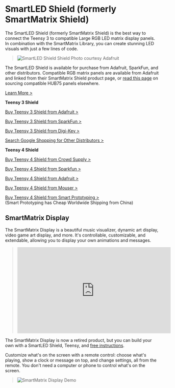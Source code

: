 # SmartLED Shield (formerly SmartMatrix Shield)

The SmartLED Shield (formerly SmartMatrix Shield) is the best way to connect the Teensy 3 to compatible Large RGB LED matrix display panels.  In combination with the SmartMatrix Library, you can create stunning LED visuals with just a few lines of code.

> ![SmartLED Shield Shield](photos/sdv4isometric.jpg)
> Photo courtesy Adafruit

The SmartLED Shield is available for purchase from Adafruit, SparkFun, and other distributors.  Compatible RGB matrix panels are available from Adafruit and linked from their SmartMatrix Shield product page, or [read this page](https://github.com/pixelmatix/SmartMatrix/wiki/HUB75-Panels) on sourcing compatible HUB75 panels elsewhere.

[Learn More >](shieldref.html)

**Teensy 3 Shield**

[Buy Teensy 3 Shield from Adafruit >](https://www.adafruit.com/products/1902)

[Buy Teensy 3 Shield from SparkFun >](https://www.sparkfun.com/products/15046)

[Buy Teensy 3 Shield from Digi-Key >](http://www.digikey.com/product-search/en?x=0&y=0&lang=en&site=us&keywords=SmartLED%20Shield)

[Search Google Shopping for Other Distributors >](https://www.google.com/search?q=SmartLED+Shield&tbm=shop)

**Teensy 4 Shield**

[Buy Teensy 4 Shield from Crowd Supply >](https://www.crowdsupply.com/pixelmatix/smartled-shield-for-teensy-4)

[Buy Teensy 4 Shield from Sparkfun >](https://www.sparkfun.com/products/17521)

[Buy Teensy 4 Shield from Adafruit >](https://www.adafruit.com/product/4828)

[Buy Teensy 4 Shield from Mouser >](https://www.mouser.com/ProductDetail/Crowd-Supply/CS-SMARTLEDSHDT4V5)

[Buy Teensy 4 Shield from Smart Prototyping >](https://www.smart-prototyping.com/SmartLED-Shield-for-Teensy-4)  
(Smart Prototyping has Cheap Worldwide Shipping from China)

## SmartMatrix Display

The SmartMatrix Display is a beautiful music visualizer, dynamic art display, video game art display, and more. It's controllable, customizable, and extendable, allowing you to display your own animations and messages.

> <iframe src="https://player.vimeo.com/video/128016189" width="500" height="281" frameborder="0" webkitallowfullscreen mozallowfullscreen allowfullscreen></iframe>

The SmartMatrix Display is now a retired product, but you can build your own with a SmartLED Shield, Teensy, and [free instructions](http://www.instructables.com/id/SmartMatrix-Dynamic-LED-Art-Display/).

Customize what's on the screen with a remote control: choose what's playing, show a clock or message on top, and change settings, all from the remote. You don't need a computer or phone to control what's on the screen.

> ![SmartMatrix Display Demo](photos/SmartMatrixDisplay.gif)

